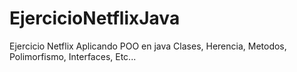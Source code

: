 # EjercicioNetflixJava
Ejercicio Netflix Aplicando POO en java Clases, Herencia, Metodos, Polimorfismo, Interfaces, Etc...
